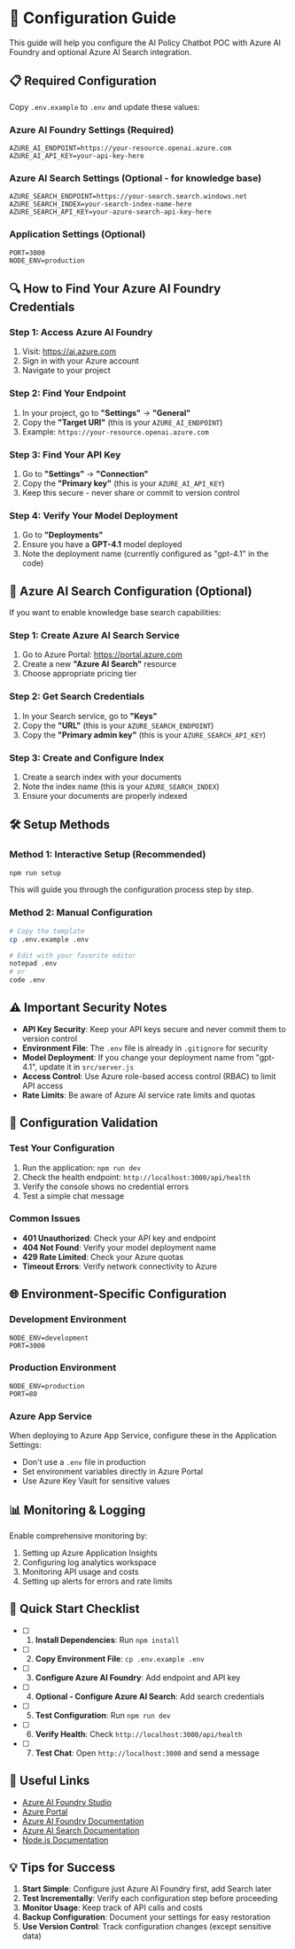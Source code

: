 # 🔧 Configuration Guide

This guide will help you configure the AI Policy Chatbot POC with Azure AI Foundry and optional Azure AI Search integration.

## 📋 Required Configuration

Copy `.env.example` to `.env` and update these values:

### Azure AI Foundry Settings (Required)

```env
AZURE_AI_ENDPOINT=https://your-resource.openai.azure.com
AZURE_AI_API_KEY=your-api-key-here
```

### Azure AI Search Settings (Optional - for knowledge base)

```env
AZURE_SEARCH_ENDPOINT=https://your-search.search.windows.net
AZURE_SEARCH_INDEX=your-search-index-name-here
AZURE_SEARCH_API_KEY=your-azure-search-api-key-here
```

### Application Settings (Optional)

```env
PORT=3000
NODE_ENV=production
```

## 🔍 How to Find Your Azure AI Foundry Credentials

### Step 1: Access Azure AI Foundry

1. Visit: https://ai.azure.com
2. Sign in with your Azure account
3. Navigate to your project

### Step 2: Find Your Endpoint

1. In your project, go to **"Settings"** → **"General"**
2. Copy the **"Target URI"** (this is your `AZURE_AI_ENDPOINT`)
3. Example: `https://your-resource.openai.azure.com`

### Step 3: Find Your API Key

1. Go to **"Settings"** → **"Connection"**
2. Copy the **"Primary key"** (this is your `AZURE_AI_API_KEY`)
3. Keep this secure - never share or commit to version control

### Step 4: Verify Your Model Deployment

1. Go to **"Deployments"**
2. Ensure you have a **GPT-4.1** model deployed
3. Note the deployment name (currently configured as "gpt-4.1" in the code)

## 🔎 Azure AI Search Configuration (Optional)

If you want to enable knowledge base search capabilities:

### Step 1: Create Azure AI Search Service

1. Go to Azure Portal: https://portal.azure.com
2. Create a new **"Azure AI Search"** resource
3. Choose appropriate pricing tier

### Step 2: Get Search Credentials

1. In your Search service, go to **"Keys"**
2. Copy the **"URL"** (this is your `AZURE_SEARCH_ENDPOINT`)
3. Copy the **"Primary admin key"** (this is your `AZURE_SEARCH_API_KEY`)

### Step 3: Create and Configure Index

1. Create a search index with your documents
2. Note the index name (this is your `AZURE_SEARCH_INDEX`)
3. Ensure your documents are properly indexed

## 🛠️ Setup Methods

### Method 1: Interactive Setup (Recommended)

```bash
npm run setup
```

This will guide you through the configuration process step by step.

### Method 2: Manual Configuration

```bash
# Copy the template
cp .env.example .env

# Edit with your favorite editor
notepad .env
# or
code .env
```

## ⚠️ Important Security Notes

- **API Key Security**: Keep your API keys secure and never commit them to version control
- **Environment File**: The `.env` file is already in `.gitignore` for security
- **Model Deployment**: If you change your deployment name from "gpt-4.1", update it in `src/server.js`
- **Access Control**: Use Azure role-based access control (RBAC) to limit API access
- **Rate Limits**: Be aware of Azure AI service rate limits and quotas

## 🔧 Configuration Validation

### Test Your Configuration

1. Run the application: `npm run dev`
2. Check the health endpoint: `http://localhost:3000/api/health`
3. Verify the console shows no credential errors
4. Test a simple chat message

### Common Issues

- **401 Unauthorized**: Check your API key and endpoint
- **404 Not Found**: Verify your model deployment name
- **429 Rate Limited**: Check your Azure quotas
- **Timeout Errors**: Verify network connectivity to Azure

## 🌐 Environment-Specific Configuration

### Development Environment

```env
NODE_ENV=development
PORT=3000
```

### Production Environment

```env
NODE_ENV=production
PORT=80
```

### Azure App Service

When deploying to Azure App Service, configure these in the Application Settings:

- Don't use a `.env` file in production
- Set environment variables directly in Azure Portal
- Use Azure Key Vault for sensitive values

## 📊 Monitoring & Logging

Enable comprehensive monitoring by:

1. Setting up Azure Application Insights
2. Configuring log analytics workspace
3. Monitoring API usage and costs
4. Setting up alerts for errors and rate limits

## 🚀 Quick Start Checklist

- [ ] 1. **Install Dependencies**: Run `npm install`
- [ ] 2. **Copy Environment File**: `cp .env.example .env`
- [ ] 3. **Configure Azure AI Foundry**: Add endpoint and API key
- [ ] 4. **Optional - Configure Azure AI Search**: Add search credentials
- [ ] 5. **Test Configuration**: Run `npm run dev`
- [ ] 6. **Verify Health**: Check `http://localhost:3000/api/health`
- [ ] 7. **Test Chat**: Open `http://localhost:3000` and send a message

## 🔗 Useful Links

- [Azure AI Foundry Studio](https://ai.azure.com)
- [Azure Portal](https://portal.azure.com)
- [Azure AI Foundry Documentation](https://docs.microsoft.com/azure/ai-foundry/)
- [Azure AI Search Documentation](https://docs.microsoft.com/azure/search/)
- [Node.js Documentation](https://nodejs.org/docs/)

## 💡 Tips for Success

1. **Start Simple**: Configure just Azure AI Foundry first, add Search later
2. **Test Incrementally**: Verify each configuration step before proceeding
3. **Monitor Usage**: Keep track of API calls and costs
4. **Backup Configuration**: Document your settings for easy restoration
5. **Use Version Control**: Track configuration changes (except sensitive data)
